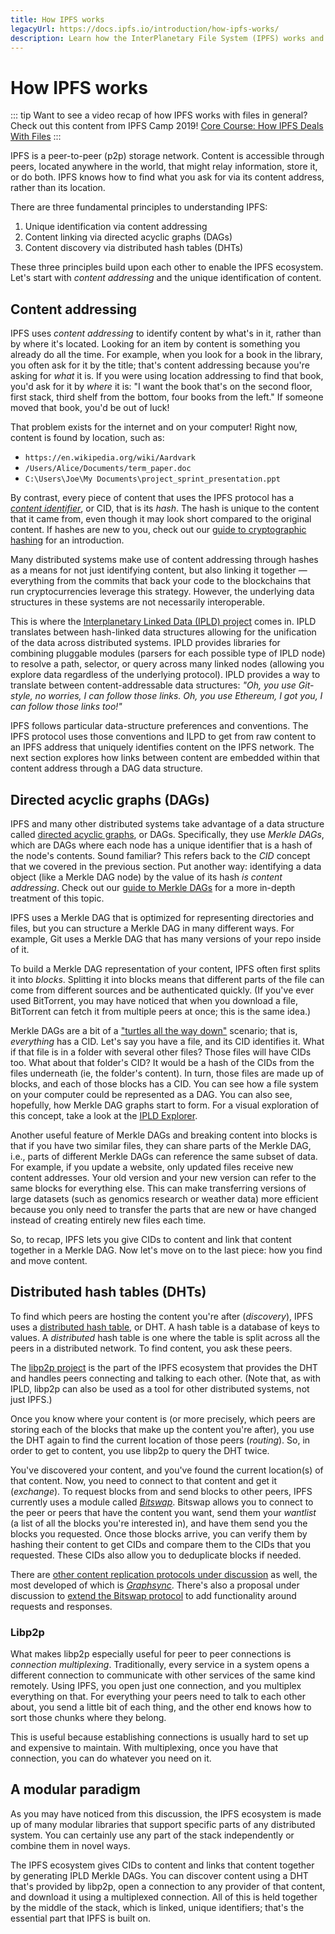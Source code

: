 ```yaml
---
title: How IPFS works
legacyUrl: https://docs.ipfs.io/introduction/how-ipfs-works/
description: Learn how the InterPlanetary File System (IPFS) works and why it's an essential part of the future internet.
---
```


# How IPFS works

::: tip
Want to see a video recap of how IPFS works with files in general? Check out this content from IPFS Camp 2019! [Core Course: How IPFS Deals With Files](https://www.youtube.com/watch?v=Z5zNPwMDYGg)
:::

IPFS is a peer-to-peer (p2p) storage network. Content is accessible through peers, located anywhere in the world, that might relay information, store it, or do both. IPFS knows how to find what you ask for via its content address, rather than its location.

There are three fundamental principles to understanding IPFS:

1. Unique identification via content addressing
2. Content linking via directed acyclic graphs (DAGs)
3. Content discovery via distributed hash tables (DHTs)

These three principles build upon each other to enable the IPFS ecosystem. Let's start with _content addressing_ and the unique identification of content.

## Content addressing

IPFS uses _content addressing_ to identify content by what's in it, rather than by where it's located. Looking for an item by content is something you already do all the time. For example, when you look for a book in the library, you often ask for it by the title; that's content addressing because you're asking for _what_ it is. If you were using location addressing to find that book, you'd ask for it by _where_ it is: "I want the book that's on the second floor, first stack, third shelf from the bottom, four books from the left." If someone moved that book, you'd be out of luck!

That problem exists for the internet and on your computer! Right now, content is found by location, such as:

- `https://en.wikipedia.org/wiki/Aardvark`
- `/Users/Alice/Documents/term_paper.doc`
- `C:\Users\Joe\My Documents\project_sprint_presentation.ppt`

By contrast, every piece of content that uses the IPFS protocol has a [_content identifier_](/concepts/content-addressing/), or CID, that is its _hash_. The hash is unique to the content that it came from, even though it may look short compared to the original content. If hashes are new to you, check out our [guide to cryptographic hashing](/concepts/hashing/) for an introduction.

Many distributed systems make use of content addressing through hashes as a means for not just identifying content, but also linking it together — everything from the commits that back your code to the blockchains that run cryptocurrencies leverage this strategy. However, the underlying data structures in these systems are not necessarily interoperable.

This is where the [Interplanetary Linked Data (IPLD) project](https://ipld.io/) comes in. IPLD translates between hash-linked data structures allowing for the unification of the data across distributed systems. IPLD provides libraries for combining pluggable modules (parsers for each possible type of IPLD node) to resolve a path, selector, or query across many linked nodes (allowing you explore data regardless of the underlying protocol). IPLD provides a way to translate between content-addressable data structures: _"Oh, you use Git-style, no worries, I can follow those links. Oh, you use Ethereum, I got you, I can follow those links too!"_

IPFS follows particular data-structure preferences and conventions. The IPFS protocol uses those conventions and ILPD to get from raw content to an IPFS address that uniquely identifies content on the IPFS network. The next section explores how links between content are embedded within that content address through a DAG data structure. 

## Directed acyclic graphs (DAGs)

IPFS and many other distributed systems take advantage of a data structure called [directed acyclic graphs](https://en.wikipedia.org/wiki/Directed_acyclic_graph), or DAGs. Specifically, they use _Merkle DAGs_, which are DAGs where each node has a unique identifier that is a hash of the node's contents. Sound familiar? This refers back to the _CID_ concept that we covered in the previous section. Put another way: identifying a data object (like a Merkle DAG node) by the value of its hash _is content addressing_. Check out our [guide to Merkle DAGs](/concepts/merkle-dag/) for a more in-depth treatment of this topic.

IPFS uses a Merkle DAG that is optimized for representing directories and files, but you can structure a Merkle DAG in many different ways. For example, Git uses a Merkle DAG that has many versions of your repo inside of it.

To build a Merkle DAG representation of your content, IPFS often first splits it into _blocks_. Splitting it into blocks means that different parts of the file can come from different sources and be authenticated quickly. (If you've ever used BitTorrent, you may have noticed that when you download a file, BitTorrent can fetch it from multiple peers at once; this is the same idea.)

Merkle DAGs are a bit of a ["turtles all the way down"](https://ipfs.io/ipfs/QmXoypizjW3WknFiJnKLwHCnL72vedxjQkDDP1mXWo6uco/wiki/Turtles_all_the_way_down.html) scenario; that is, _everything_ has a CID. Let's say you have a file, and its CID identifies it. What if that file is in a folder with several other files? Those files will have CIDs too. What about that folder's CID? It would be a hash of the CIDs from the files underneath (ie, the folder's content). In turn, those files are made up of blocks, and each of those blocks has a CID. You can see how a file system on your computer could be represented as a DAG. You can also see, hopefully, how Merkle DAG graphs start to form. For a visual exploration of this concept, take a look at the [IPLD Explorer](https://explore.ipld.io/#/explore/QmSnuWmxptJZdLJpKRarxBMS2Ju2oANVrgbr2xWbie9b2D).

Another useful feature of Merkle DAGs and breaking content into blocks is that if you have two similar files, they can share parts of the Merkle DAG, i.e., parts of different Merkle DAGs can reference the same subset of data. For example, if you update a website, only updated files receive new content addresses. Your old version and your new version can refer to the same blocks for everything else. This can make transferring versions of large datasets (such as genomics research or weather data) more efficient because you only need to transfer the parts that are new or have changed instead of creating entirely new files each time.

So, to recap, IPFS lets you give CIDs to content and link that content together in a Merkle DAG. Now let's move on to the last piece: how you find and move content.

## Distributed hash tables (DHTs)

To find which peers are hosting the content you're after (_discovery_), IPFS uses a [distributed hash table](/concepts/dht/), or DHT. A hash table is a database of keys to values. A _distributed_ hash table is one where the table is split across all the peers in a distributed network. To find content, you ask these peers.

The [libp2p project](https://libp2p.io/) is the part of the IPFS ecosystem that provides the DHT and handles peers connecting and talking to each other. (Note that, as with IPLD, libp2p can also be used as a tool for other distributed systems, not just IPFS.)

Once you know where your content is (or more precisely, which peers are storing each of the blocks that make up the content you're after), you use the DHT again to find the current location of those peers (_routing_). So, in order to get to content, you use libp2p to query the DHT twice.

You've discovered your content, and you've found the current location(s) of that content. Now, you need to connect to that content and get it (_exchange_). To request blocks from and send blocks to other peers, IPFS currently uses a module called [_Bitswap_](https://github.com/ipfs/specs/blob/master/BITSWAP.md). Bitswap allows you to connect to the peer or peers that have the content you want, send them your _wantlist_ (a list of all the blocks you're interested in), and have them send you the blocks you requested. Once those blocks arrive, you can verify them by hashing their content to get CIDs and compare them to the CIDs that you requested. These CIDs also allow you to deduplicate blocks if needed.

There are [other content replication protocols under discussion](https://github.com/ipfs/camp/blob/master/DEEP_DIVES/24-replication-protocol.md) as well, the most developed of which is [_Graphsync_](https://github.com/ipld/specs/blob/master/block-layer/graphsync/graphsync.md). There's also a proposal under discussion to [extend the Bitswap protocol](https://github.com/ipfs/go-bitswap/issues/186) to add functionality around requests and responses.

### Libp2p

What makes libp2p especially useful for peer to peer connections is _connection multiplexing_. Traditionally, every service in a system opens a different connection to communicate with other services of the same kind remotely. Using IPFS, you open just one connection, and you multiplex everything on that. For everything your peers need to talk to each other about, you send a little bit of each thing, and the other end knows how to sort those chunks where they belong.

This is useful because establishing connections is usually hard to set up and expensive to maintain. With multiplexing, once you have that connection, you can do whatever you need on it.

## A modular paradigm

As you may have noticed from this discussion, the IPFS ecosystem is made up of many modular libraries that support specific parts of any distributed system. You can certainly use any part of the stack independently or combine them in novel ways.

The IPFS ecosystem gives CIDs to content and links that content together by generating IPLD Merkle DAGs. You can discover content using a DHT that's provided by libp2p, open a connection to any provider of that content, and download it using a multiplexed connection. All of this is held together by the middle of the stack, which is linked, unique identifiers; that's the essential part that IPFS is built on.

